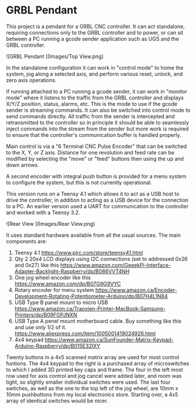 # GRBL Pendant

This project is a pendant for a GRBL CNC controller. It can act standalone, requiring connections only to the GRBL controller and to power, or can sit between a PC running a gcode sender application such as UGS and the GRBL controller. 

![GRBL Pendant ](Images/Top View.png)

In the standalone configuration it can work in "control mode" to home the system, jog along a selected axis, and perform various reset, unlock, and zero axis operations.  

If running attached to a PC running a gcode sender, it can work in "monitor mode" where it listens to the traffic from the GRBL controller and displays X/Y/Z position, status, alarms, etc. This is the mode to use if the gcode sender is streaming commands. It can also be switched into control mode to send commands directly. All traffic from the  sender is intercepted and retransmitted to the controller so in principle it should be able to seamlessly inject commands into the stream from the sender but more work is required to ensure that the controller's communication buffer is handled properly.

Main control is via a "6 Terminal CNC Pulse Encoder" that can be switched to the X, Y, or Z axis. Distance for one revolution and feed rate can be modified by selecting the "move" or "feed" buttons then using the up and down arrows.

A second encoder with integral push button is provided for a menu system to configure the system, but this is not currently operational.

This version runs on a Teensy 4.1 which allows it to act as a USB host to drive the controller, in addition to acting as a USB device for the connection to a PC. An earlier version used a UART for communication to the controller and worked with a Teensy 3.2.

![Rear View ](Images/Rear View.png)

It uses standard hardware available from all the usual sources. The main components are:
1. Teensy 4.1 https://www.pjrc.com/store/teensy41.html
2. Qty 2 20x4 LCD displays using I2C connections  (set to addressed 0x26 and 0x27) like this https://www.amazon.com/GeeekPi-Interface-Adapter-Backlight-Raspberry/dp/B086VVT4NH
3. One jog wheel encoder like this https://www.amazon.com/dp/B07G9G9VYC
4. Rotary encoder for menu system https://www.amazon.ca/Encoder-Development-Rotating-Potentiometer-Arduino/dp/B07H4L1N84
5. USB Type B panel mount to micro USB https://www.amazon.ca/Traovien-Printer-MacBook-Samsung-Printers/dp/B09FGPJNXN
6. USB Type A penel mount motherboard cable. Buy something like this and use only 1/2 of it. https://www.aliexpress.com/item/1005001419024926.html
7. 4x4 keypad https://www.amazon.ca/SunFounder-Matrix-Keypad-Arduino-Raspberry/dp/B015E32IXY


Twenty buttons in a 4x5 scanned matrix array are used for most control funtions. The 4x4 keypad to the right is a purchased array of microswitches to which I added 3D printed key caps and frame. The four in the left most row used for axis control and jog cancel were added later, and room was tight, so slightly smaller individual switches were used. The last four switches, as well as the one to the top left of the jog wheel, are 10mm x 10mm pushbuttons from my local electronics store. Starting over, a 4x5 array of identical switches would be nicer.  

